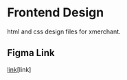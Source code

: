 # Frontend Design
html and css design files for xmerchant.

## Figma Link
[link](https://www.figma.com/file/HI2KhEzad9ClNAVhUiMywr/skyshopping-io-public?node-id=0%3A1)[link]
